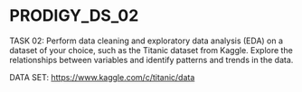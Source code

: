 # PRODIGY_DS_02
TASK 02: Perform data cleaning and exploratory data analysis (EDA) on a dataset of your choice, such as the Titanic dataset from Kaggle. Explore the relationships between variables and identify patterns and trends in the data.

DATA SET: https://www.kaggle.com/c/titanic/data

